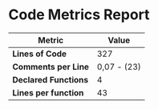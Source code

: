 # Code Metrics Report

| Metric                          | Value       |
|---------------------------------|-------------|
| **Lines of Code**               | 327         |
| **Comments per Line**           | 0,07 - (23) |
| **Declared Functions**          | 4           |
| **Lines per function**          | 43          |


